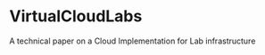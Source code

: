 VirtualCloudLabs
================

A technical paper on a Cloud Implementation for Lab infrastructure
